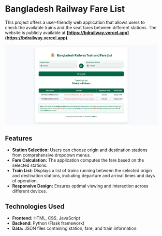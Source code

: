 # Bangladesh Railway Fare List

This project offers a user-friendly web application that allows users to check the available trains and the seat fares between different stations. The website is publicly available at **[https://bdrailway.vercel.app](https://bdrailway.vercel.app)**.

<img src="https://github.com/nishatrhythm/Bangladesh-Railway-Train-and-Fare-List/blob/main/images/link_share_image.png" width="700">

## Features

- **Station Selection:** Users can choose origin and destination stations from comprehensive dropdown menus.
- **Fare Calculation:** The application computes the fare based on the selected stations.
- **Train List:** Displays a list of trains running between the selected origin and destination stations, including departure and arrival times and days of operation.
- **Responsive Design:** Ensures optimal viewing and interaction across different devices.

## Technologies Used

- **Frontend:** HTML, CSS, JavaScript
- **Backend:** Python (Flask framework)
- **Data:** JSON files containing station, fare, and train information
